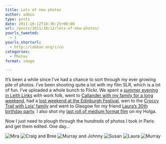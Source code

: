 ```yaml
---
title: Lots of new photos
author: admin
type: posts
date: 2011-10-12T18:36:25+00:00
url: /posts/2011/10/12/lots-of-new-photos/
yourls_tweeted:
  - 1
yourls_shorturl:
  - http://lobban.org/i/co
categories:
  - Photos
format: image

---
```

It&#8217;s been a while since I&#8217;ve had a chance to sort through my ever growing pile of photos. I&#8217;ve been shooting quite a lot with my film SLR, which is a lot of fun. I&#8217;ve uploaded a whole bunch to Flickr. We spent a [summer evening in Leith Links][1] with work folk, went to [Callander with my family for a long weekend][2], had a [lost weekend at the Edinburgh Festival][3], wen to the [Croccy Trail with Lois&#8217; family][4] and went to Glasgow for my friend [Laura&#8217;s 30th birthday party][5]. I also shot my [last roll of medium format film][6] on my Holga.

Now I just need to plough through the hundreds of photos I took in Paris and get them edited. One day&#8230;

<img class="alignnone size-large wp-image-1469216202" title="CNV00009" src="https://lobban.org/wp-content/uploads/2011/10/CNV00009-612x413.jpg" alt="Mira" />

<img class="alignnone size-large wp-image-1469216203" title="CNV00028" src="https://lobban.org/wp-content/uploads/2011/10/CNV00028-612x413.jpg" alt="Craig and Bree" />

<img class="alignnone size-large wp-image-1469216204" title="CNV00057" src="https://lobban.org/wp-content/uploads/2011/10/CNV00057-612x413.jpg" alt="Murray and Johnny" />

<img class="alignnone size-large wp-image-1469216205" title="P1090036" src="https://lobban.org/wp-content/uploads/2011/10/P1090036-612x816.jpg" alt="Susan" />

<img class="alignnone size-large wp-image-1469216206" title="CNV00017" src="https://lobban.org/wp-content/uploads/2011/10/CNV00017-612x409.jpg" alt="Laura" />

<img class="alignnone size-large wp-image-1469216207" title="000012" src="https://lobban.org/wp-content/uploads/2011/10/000012-612x612.jpg" alt="Murray" />

 [1]: http://www.flickr.com/photos/nonimage/sets/72157627754443447/
 [2]: http://www.flickr.com/photos/nonimage/sets/72157627754453999/
 [3]: http://www.flickr.com/photos/nonimage/sets/72157627754466879/
 [4]: http://www.flickr.com/photos/nonimage/sets/72157627754480503/
 [5]: http://www.flickr.com/photos/nonimage/sets/72157627754506715/
 [6]: http://www.flickr.com/photos/nonimage/sets/72157627878872030/